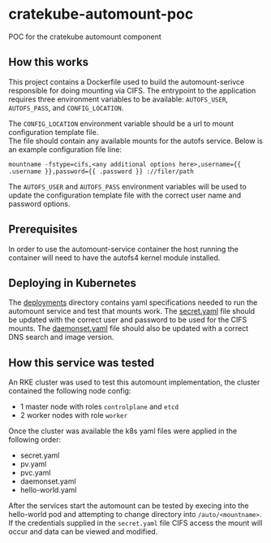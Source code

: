 # cratekube-automount-poc
POC for the cratekube automount component

## How this works
This project contains a Dockerfile used to build the automount-serivce responsible for doing mounting via CIFS.
The entrypoint to the application requires three environment variables to be available: `AUTOFS_USER`, `AUTOFS_PASS`,
and `CONFIG_LOCATION`.

The `CONFIG_LOCATION` environment variable should be a url to mount configuration template file.  
The file should contain any available mounts for the autofs service.  Below is an example configuration file line:
```
mountname -fstype=cifs,<any additional options here>,username={{ .username }},password={{ .password }} ://filer/path
```

The `AUTOFS_USER` and `AUTOFS_PASS` environment variables will be used to update the configuration template file with
the correct user name and password options.

## Prerequisites
In order to use the automount-service container the host running the container will need to have the autofs4 kernel
module installed.

## Deploying in Kubernetes
The [deployments](deployments) directory contains yaml specifications needed to run the automount service and test that
mounts work.  The [secret.yaml](deployments/secret.yaml) file should be updated with the correct user and password to be
used for the CIFS mounts.  The [daemonset.yaml](deployments/daemonset.yaml) file should also be updated with a correct 
DNS search and image version.

## How this service was tested
An RKE cluster was used to test this automount implementation, the cluster contained the following node config:
- 1 master node with roles `controlplane` and `etcd`
- 2 worker nodes with role `worker`

Once the cluster was available the k8s yaml files were applied in the following order:
- secret.yaml
- pv.yaml
- pvc.yaml
- daemonset.yaml
- hello-world.yaml

After the services start the automount can be tested by execing into the hello-world pod and attempting to change directory
into `/auto/<mountname>`.  If the credentials supplied in the `secret.yaml` file CIFS access the mount will occur and data
can be viewed and modified.
